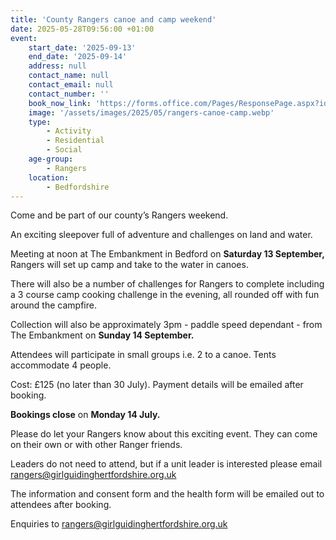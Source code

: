 ```yaml
---
title: 'County Rangers canoe and camp weekend'
date: 2025-05-28T09:56:00 +01:00
event:
    start_date: '2025-09-13'
    end_date: '2025-09-14'
    address: null
    contact_name: null
    contact_email: null
    contact_number: ''
    book_now_link: 'https://forms.office.com/Pages/ResponsePage.aspx?id=3yob_CzTykeMNWNnWM6OwZj-g9JL5lpMiAybQMCV5zxUODFQRDM5MllXRUtJRjVLNlpSQVA0Qlo3Ti4u'
    image: '/assets/images/2025/05/rangers-canoe-camp.webp'
    type:
        - Activity
        - Residential
        - Social
    age-group:
        - Rangers
    location:
        - Bedfordshire
---
```

Come and be part of our county&rsquo;s Rangers weekend.

An exciting sleepover full of adventure and challenges on land and water.

Meeting at noon at The Embankment in Bedford on **Saturday 13 September,** Rangers will set up camp and take to the water in canoes.

There will also be a number of challenges for Rangers to complete including a 3 course camp cooking challenge in the evening, all rounded off with fun around the campfire.

Collection will also be approximately 3pm - paddle speed dependant - from The Embankment on **Sunday 14 September.**

Attendees will participate in small groups i.e. 2 to a canoe. Tents accommodate 4 people.

Cost: £125 (no later than 30 July). Payment details will be emailed after booking.

**Bookings close** on **Monday 14 July.**

Please do let your Rangers know about this exciting event. They can come on their own or with other Ranger friends.

Leaders do not need to attend, but if a unit leader is interested please email <rangers@girlguidinghertfordshire.org.uk>

The information and consent form and the health form will be emailed out to attendees after booking.

Enquiries to <rangers@girlguidinghertfordshire.org.uk>
